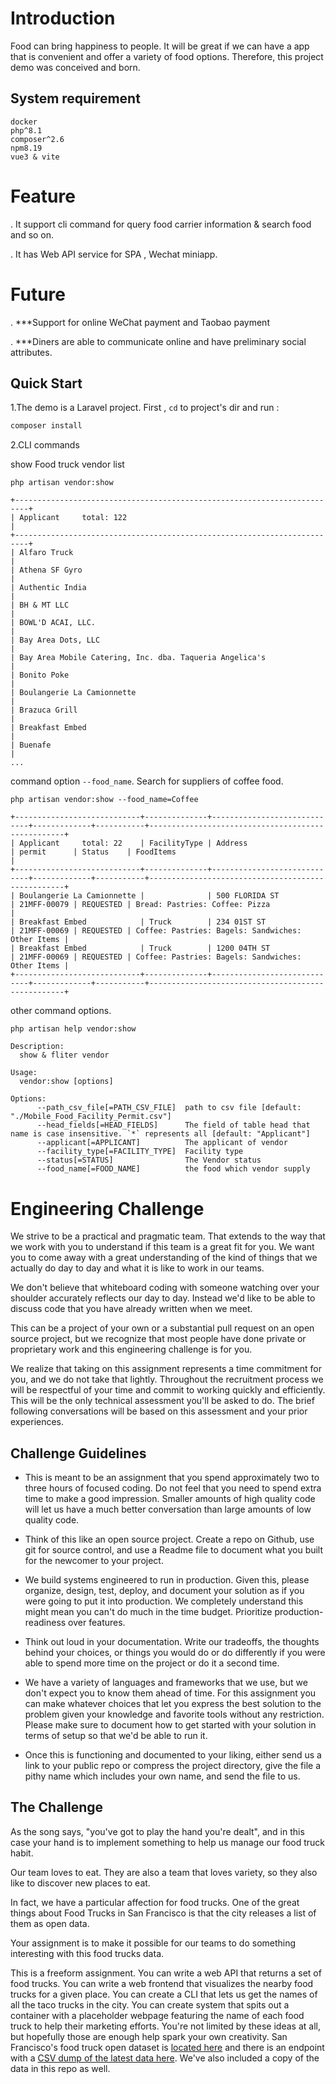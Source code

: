 # Introduction
Food can bring happiness to people. It will be great if we can have a app that is convenient and offer a variety of food options. Therefore, this project demo was conceived and born.

## System requirement
   `docker`   
   `php^8.1`  
   `composer^2.6`  
   `npm8.19`  
   `vue3 & vite`

# Feature
. It support cli command for query food carrier information & search food and so on.

. It has Web API service for SPA , Wechat miniapp.

# Future 
. ***Support for online WeChat payment and Taobao payment

. ***Diners are able to communicate online and have preliminary social attributes.

## Quick Start
1.The demo is a Laravel project. First , `cd` to project's dir and run :

```go
composer install
```

2.CLI commands

show Food truck vendor list
```
php artisan vendor:show
```
```
+-------------------------------------------------------------------------+
| Applicant     total: 122                                                |
+-------------------------------------------------------------------------+
| Alfaro Truck                                                            |
| Athena SF Gyro                                                          |
| Authentic India                                                         |
| BH & MT LLC                                                             |
| BOWL'D ACAI, LLC.                                                       |
| Bay Area Dots, LLC                                                      |
| Bay Area Mobile Catering, Inc. dba. Taqueria Angelica's                 |
| Bonito Poke                                                             |
| Boulangerie La Camionnette                                              |
| Brazuca Grill                                                           |
| Breakfast Embed                                                         |
| Buenafe                                                                 |
...
```

command option `--food_name`.  Search for suppliers of coffee food.
```
php artisan vendor:show --food_name=Coffee
```
```
+----------------------------+--------------+-----------------------------+-------------+-----------+---------------------------------------------------+
| Applicant     total: 22    | FacilityType | Address                     | permit      | Status    | FoodItems                                         |
+----------------------------+--------------+-----------------------------+-------------+-----------+---------------------------------------------------+
| Boulangerie La Camionnette |              | 500 FLORIDA ST              | 21MFF-00079 | REQUESTED | Bread: Pastries: Coffee: Pizza   	             | 
| Breakfast Embed            | Truck        | 234 01ST ST                 | 21MFF-00069 | REQUESTED | Coffee: Pastries: Bagels: Sandwiches: Other Items | 
| Breakfast Embed            | Truck        | 1200 04TH ST                | 21MFF-00069 | REQUESTED | Coffee: Pastries: Bagels: Sandwiches: Other Items |
+----------------------------+--------------+-----------------------------+-------------+-----------+---------------------------------------------------+

```

other command options.
```
php artisan help vendor:show
```
```
Description:
  show & fliter vendor

Usage:
  vendor:show [options]

Options:
      --path_csv_file[=PATH_CSV_FILE]  path to csv file [default: "./Mobile_Food_Facility_Permit.csv"]
      --head_fields[=HEAD_FIELDS]      The field of table head that name is case insensitive. `*` represents all [default: "Applicant"]
      --applicant[=APPLICANT]          The applicant of vendor
      --facility_type[=FACILITY_TYPE]  Facility type
      --status[=STATUS]                The Vendor status
      --food_name[=FOOD_NAME]          the food which vendor supply
```


# Engineering Challenge

We strive to be a practical and pragmatic team. That extends to the way that we work with you to understand if this team is a great fit for you. We want you to come away with a great understanding of the kind of things that we actually do day to day and what it is like to work in our teams.

We don't believe that whiteboard coding with someone watching over your shoulder accurately reflects our day to day. Instead we'd like to be able to discuss code that you have already written when we meet.

This can be a project of your own or a substantial pull request on an open source project, but we recognize that most people have done private or proprietary work and this engineering challenge is for you.

We realize that taking on this assignment represents a time commitment for you, and we do not take that lightly. Throughout the recruitment process we will be respectful of your time and commit to working quickly and efficiently. This will be the only technical assessment you'll be asked to do. The brief following conversations will be based on this assessment and your prior experiences.

## Challenge Guidelines

* This is meant to be an assignment that you spend approximately two to three hours of focused coding. Do not feel that you need to spend extra time to make a good impression. Smaller amounts of high quality code will let us have a much better conversation than large amounts of low quality code.

* Think of this like an open source project. Create a repo on Github, use git for source control, and use a Readme file to document what you built for the newcomer to your project.

* We build systems engineered to run in production. Given this, please organize, design, test, deploy, and document your solution as if you were going to put it into production. We completely understand this might mean you can't do much in the time budget. Prioritize production-readiness over features.

* Think out loud in your documentation. Write our tradeoffs, the thoughts behind your choices, or things you would do or do differently if you were able to spend more time on the project or do it a second time.

* We have a variety of languages and frameworks that we use, but we don't expect you to know them ahead of time. For this assignment you can make whatever choices that let you express the best solution to the problem given your knowledge and favorite tools without any restriction. Please make sure to document how to get started with your solution in terms of setup so that we'd be able to run it.

* Once this is functioning and documented to your liking, either send us a link to your public repo or compress the project directory, give the file a pithy name which includes your own name, and send the file to us.

## The Challenge

As the song says, "you've got to play the hand you're dealt", and in this case your hand is to implement something to help us manage our food truck habit.

Our team loves to eat. They are also a team that loves variety, so they also like to discover new places to eat.

In fact, we have a particular affection for food trucks. One of the great things about Food Trucks in San Francisco is that the city releases a list of them as open data.

Your assignment is to make it possible for our teams to do something interesting with this food trucks data.

This is a freeform assignment. You can write a web API that returns a set of food trucks. You can write a web frontend that visualizes the nearby food trucks for a given place. You can create a CLI that lets us get the names of all the taco trucks in the city. You can create system that spits out a container with a placeholder webpage featuring the name of each food truck to help their marketing efforts. You're not limited by these ideas at all, but hopefully those are enough help spark your own creativity.
San Francisco's food truck open dataset is [located here](https://data.sfgov.org/Economy-and-Community/Mobile-Food-Facility-Permit/rqzj-sfat/data) and there is an endpoint with a [CSV dump of the latest data here](https://data.sfgov.org/api/views/rqzj-sfat/rows.csv). We've also included a copy of the data in this repo as well.
